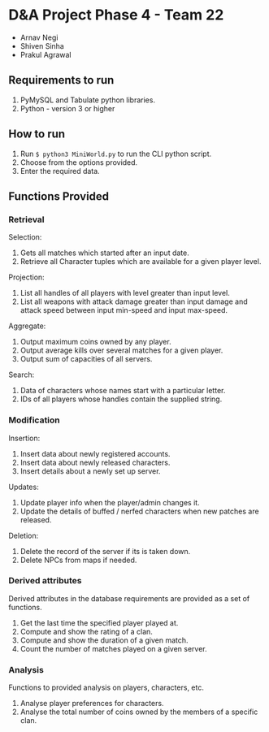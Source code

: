 # D&A Project Phase 4 - Team 22

- Arnav Negi
- Shiven Sinha
- Prakul Agrawal

## Requirements to run

 1. PyMySQL and Tabulate python libraries.
 2. Python - version 3 or higher

## How to run

 1. Run `$ python3 MiniWorld.py` to run the CLI python script.
 2. Choose from the options provided.
 3. Enter the required data.

## Functions Provided

### Retrieval

Selection:

 1. Gets all matches which started after an input date.
 2. Retrieve all Character tuples which are available for a given player level.

Projection:

 1. List all handles of all players with level greater than input level.
 2. List all weapons with attack damage greater than input damage and attack speed between input min-speed and input max-speed.

Aggregate:

 1. Output maximum coins owned by any player.
 2. Output average kills over several matches for a given player.
 3. Output sum of capacities of all servers.

Search:

 1. Data of characters whose names start with a particular letter.
 2. IDs of all players whose handles contain the supplied string.

### Modification

 Insertion:

 1. Insert data about newly registered accounts.
 2. Insert data about newly released characters.
 3. Insert details about a newly set up server.

Updates:

 1. Update player info when the player/admin changes it.
 2. Update the details of buffed / nerfed characters when new patches are released.

 Deletion:

 1. Delete the record of the server if its is taken down.
 2. Delete NPCs from maps if needed.

### Derived attributes

Derived attributes in the database requirements are provided as a set of functions.

 1. Get the last time the specified player played at.
 2. Compute and show the rating of a clan.
 3. Compute and show the duration of a given match.
 4. Count the number of matches played on a given server.

### Analysis

Functions to provided analysis on players, characters, etc.

 1. Analyse player preferences for characters.
 2. Analyse the total number of coins owned by the members of a specific clan.
